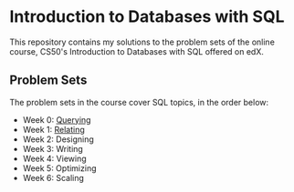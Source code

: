 # Introduction to Databases with SQL
This repository contains my solutions to the problem sets of the online course, CS50's Introduction to Databases with SQL offered on edX.

## Problem Sets
The problem sets in the course cover SQL topics, in the order below:
- Week 0: [Querying](week0)
- Week 1: [Relating](week1)
- Week 2: Designing
- Week 3: Writing
- Week 4: Viewing
- Week 5: Optimizing
- Week 6: Scaling
